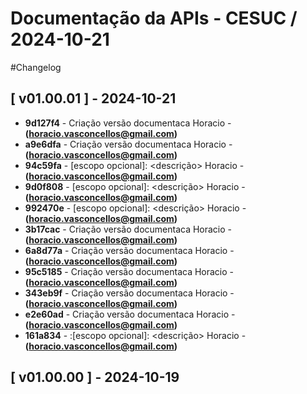 
Documentação da APIs - CESUC / 2024-10-21
=========================================

#Changelog




## [ v01.00.01 ] - 2024-10-21

* **9d127f4** -  <doc> Criação versão documentaca  Horacio - **(horacio.vasconcellos@gmail.com)**
* **a9e6dfa** -  <doc> Criação versão documentaca  Horacio - **(horacio.vasconcellos@gmail.com)**
* **94c59fa** -  <tipo>[escopo opcional]: <descrição>  Horacio - **(horacio.vasconcellos@gmail.com)**
* **9d0f808** -  <tipo>[escopo opcional]: <descrição>  Horacio - **(horacio.vasconcellos@gmail.com)**
* **992470e** -  <tipo>[escopo opcional]: <descrição>  Horacio - **(horacio.vasconcellos@gmail.com)**
* **3b17cac** -  <doc> Criação versão documentaca  Horacio - **(horacio.vasconcellos@gmail.com)**
* **6a8d77a** -  <doc> Criação versão documentaca  Horacio - **(horacio.vasconcellos@gmail.com)**
* **95c5185** -  <doc> Criação versão documentaca  Horacio - **(horacio.vasconcellos@gmail.com)**
* **343eb9f** -  <doc> Criação versão documentaca  Horacio - **(horacio.vasconcellos@gmail.com)**
* **e2e60ad** -  <doc> Criação versão documentaca  Horacio - **(horacio.vasconcellos@gmail.com)**
* **161a834** -  :<tipo>[escopo opcional]: <descrição>  Horacio - **(horacio.vasconcellos@gmail.com)**

## [ v01.00.00 ] - 2024-10-19
